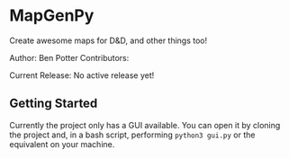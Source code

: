 # MapGenPy

Create awesome maps for D&D, and other things too!

Author: Ben Potter
Contributors: 

Current Release: No active release yet!

## Getting Started

Currently the project only has a GUI available. You can open it by cloning the project and, in a bash script, performing ```python3 gui.py``` or the equivalent on your machine.